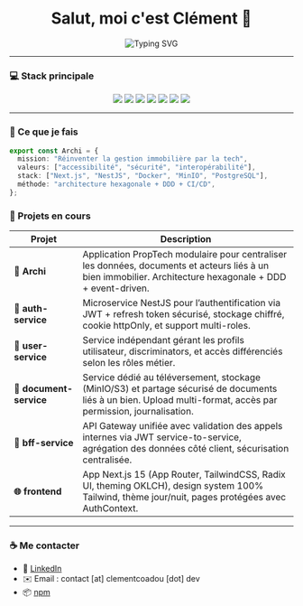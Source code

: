 <!-- Banner -->
<h1 align="center">Salut, moi c'est Clément 👋</h1>
<p align="center">
  <img src="https://readme-typing-svg.herokuapp.com?font=Fira+Code&duration=2000&pause=1000&color=00B8D4&center=true&width=600&lines=Développeur+Fullstack+TypeScript;Fan+de+Clean+Architecture;Builder+d'outils+propres+et+scalables;Créateur+d'Archi+🧱" alt="Typing SVG" />
</p>

---

### 💻 Stack principale

<div align="center">
  <img src="https://img.shields.io/badge/NestJS-E0234E?style=for-the-badge&logo=nestjs&logoColor=white" />
  <img src="https://img.shields.io/badge/Next.js-000000?style=for-the-badge&logo=nextdotjs&logoColor=white" />
  <img src="https://img.shields.io/badge/TypeScript-3178C6?style=for-the-badge&logo=typescript&logoColor=white" />
  <img src="https://img.shields.io/badge/PostgreSQL-4169E1?style=for-the-badge&logo=postgresql&logoColor=white" />
  <img src="https://img.shields.io/badge/Docker-2496ED?style=for-the-badge&logo=docker&logoColor=white" />
  <img src="https://img.shields.io/badge/Prisma-2D3748?style=for-the-badge&logo=prisma&logoColor=white" />
  <img src="https://img.shields.io/badge/MinIO-BD162A?style=for-the-badge&logo=minio&logoColor=white" />
</div>

---

### 🧠 Ce que je fais

```ts
export const Archi = {
  mission: "Réinventer la gestion immobilière par la tech",
  valeurs: ["accessibilité", "sécurité", "interopérabilité"],
  stack: ["Next.js", "NestJS", "Docker", "MinIO", "PostgreSQL"],
  méthode: "architecture hexagonale + DDD + CI/CD",
};
```

### 🧰 Projets en cours

| Projet             | Description |
|--------------------|-------------|
| **🧱 Archi**        | Application PropTech modulaire pour centraliser les données, documents et acteurs liés à un bien immobilier. Architecture hexagonale + DDD + event-driven. |
| **🔐 auth-service** | Microservice NestJS pour l’authentification via JWT + refresh token sécurisé, stockage chiffré, cookie httpOnly, et support multi-roles. |
| **👤 user-service** | Service indépendant gérant les profils utilisateur, discriminators, et accès différenciés selon les rôles métier. |
| **📂 document-service** | Service dédié au téléversement, stockage (MinIO/S3) et partage sécurisé de documents liés à un bien. Upload multi-format, accès par permission, journalisation. |
| **🧠 bff-service**  | API Gateway unifiée avec validation des appels internes via JWT service-to-service, agrégation des données côté client, sécurisation centralisée. |
| **🌐 frontend**     | App Next.js 15 (App Router, TailwindCSS, Radix UI, theming OKLCH), design system 100% Tailwind, thème jour/nuit, pages protégées avec AuthContext. |

---

### ☕ Me contacter

- 🔗 [LinkedIn](https://www.linkedin.com/in/clementcoadou)
- ✉️ Email : contact [at] clementcoadou [dot] dev
- 📦 [npm](https://www.npmjs.com/~clementcoadou)
